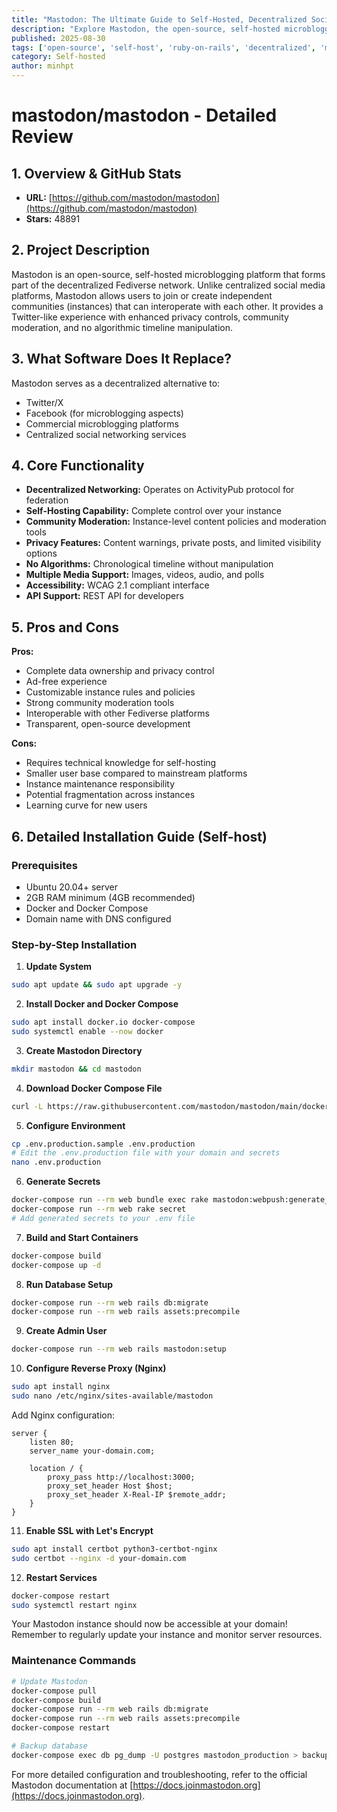 ```yaml
---
title: "Mastodon: The Ultimate Guide to Self-Hosted, Decentralized Social Networking"
description: "Explore Mastodon, the open-source, self-hosted microblogging platform that offers a decentralized alternative to mainstream social media networks."
published: 2025-08-30
tags: ['open-source', 'self-host', 'ruby-on-rails', 'decentralized', 'microblogging', 'fediverse']
category: Self-hosted
author: minhpt
---
```


# mastodon/mastodon - Detailed Review

## 1. Overview & GitHub Stats
- **URL:** [https://github.com/mastodon/mastodon](https://github.com/mastodon/mastodon)
- **Stars:** 48891

## 2. Project Description
Mastodon is an open-source, self-hosted microblogging platform that forms part of the decentralized Fediverse network. Unlike centralized social media platforms, Mastodon allows users to join or create independent communities (instances) that can interoperate with each other. It provides a Twitter-like experience with enhanced privacy controls, community moderation, and no algorithmic timeline manipulation.

## 3. What Software Does It Replace?
Mastodon serves as a decentralized alternative to:
- Twitter/X
- Facebook (for microblogging aspects)
- Commercial microblogging platforms
- Centralized social networking services

## 4. Core Functionality
- **Decentralized Networking:** Operates on ActivityPub protocol for federation
- **Self-Hosting Capability:** Complete control over your instance
- **Community Moderation:** Instance-level content policies and moderation tools
- **Privacy Features:** Content warnings, private posts, and limited visibility options
- **No Algorithms:** Chronological timeline without manipulation
- **Multiple Media Support:** Images, videos, audio, and polls
- **Accessibility:** WCAG 2.1 compliant interface
- **API Support:** REST API for developers

## 5. Pros and Cons
**Pros:**
- Complete data ownership and privacy control
- Ad-free experience
- Customizable instance rules and policies
- Strong community moderation tools
- Interoperable with other Fediverse platforms
- Transparent, open-source development

**Cons:**
- Requires technical knowledge for self-hosting
- Smaller user base compared to mainstream platforms
- Instance maintenance responsibility
- Potential fragmentation across instances
- Learning curve for new users

## 6. Detailed Installation Guide (Self-host)

### Prerequisites
- Ubuntu 20.04+ server
- 2GB RAM minimum (4GB recommended)
- Docker and Docker Compose
- Domain name with DNS configured

### Step-by-Step Installation

1. **Update System**
```bash
sudo apt update && sudo apt upgrade -y
```

2. **Install Docker and Docker Compose**
```bash
sudo apt install docker.io docker-compose
sudo systemctl enable --now docker
```

3. **Create Mastodon Directory**
```bash
mkdir mastodon && cd mastodon
```

4. **Download Docker Compose File**
```bash
curl -L https://raw.githubusercontent.com/mastodon/mastodon/main/docker-compose.yml -O
```

5. **Configure Environment**
```bash
cp .env.production.sample .env.production
# Edit the .env.production file with your domain and secrets
nano .env.production
```

6. **Generate Secrets**
```bash
docker-compose run --rm web bundle exec rake mastodon:webpush:generate_vapid_key
docker-compose run --rm web rake secret
# Add generated secrets to your .env file
```

7. **Build and Start Containers**
```bash
docker-compose build
docker-compose up -d
```

8. **Run Database Setup**
```bash
docker-compose run --rm web rails db:migrate
docker-compose run --rm web rails assets:precompile
```

9. **Create Admin User**
```bash
docker-compose run --rm web rails mastodon:setup
```

10. **Configure Reverse Proxy (Nginx)**
```bash
sudo apt install nginx
sudo nano /etc/nginx/sites-available/mastodon
```

Add Nginx configuration:
```nginx
server {
    listen 80;
    server_name your-domain.com;
    
    location / {
        proxy_pass http://localhost:3000;
        proxy_set_header Host $host;
        proxy_set_header X-Real-IP $remote_addr;
    }
}
```

11. **Enable SSL with Let's Encrypt**
```bash
sudo apt install certbot python3-certbot-nginx
sudo certbot --nginx -d your-domain.com
```

12. **Restart Services**
```bash
docker-compose restart
sudo systemctl restart nginx
```

Your Mastodon instance should now be accessible at your domain! Remember to regularly update your instance and monitor server resources.

### Maintenance Commands
```bash
# Update Mastodon
docker-compose pull
docker-compose build
docker-compose run --rm web rails db:migrate
docker-compose run --rm web rails assets:precompile
docker-compose restart

# Backup database
docker-compose exec db pg_dump -U postgres mastodon_production > backup.sql
```

For more detailed configuration and troubleshooting, refer to the official Mastodon documentation at [https://docs.joinmastodon.org](https://docs.joinmastodon.org).